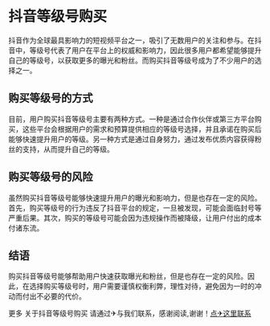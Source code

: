 # 抖音等级号购买

抖音作为全球最具影响力的短视频平台之一，吸引了无数用户的关注和参与。在抖音中，等级号代表了用户在平台上的权威和影响力，因此很多用户都希望能够提升自己的等级号，以获取更多的曝光和粉丝。而购买抖音等级号成为了不少用户的选择之一。

## 购买等级号的方式

目前，用户购买抖音等级号主要有两种方式。一种是通过合作伙伴或第三方平台购买，这些平台会根据用户的需求和预算提供相应的等级号选择，并且承诺在购买后能够快速提升用户的等级。另一种方式是通过自身努力，通过发布优质内容获得粉丝的支持，从而提升自己的等级。

## 购买等级号的风险

虽然购买抖音等级号能够快速提升用户的曝光和影响力，但是也存在一定的风险。首先，购买等级号的行为违反了抖音平台的规定，一旦被发现，可能会面临封号等严重后果。其次，购买的等级号可能会因为违规操作而被降级，让用户付出的成本付诸东流。

## 结语

购买抖音等级号能够帮助用户快速获取曝光和粉丝，但是也存在一定的风险。因此，在选择购买等级号时，用户需要谨慎权衡利弊，理性对待，避免因为一时的冲动而付出不必要的代价。

更多 关于抖音等级号购买 请通过✈与我们联系，感谢阅读,谢谢！[点✈这里联系](https://t.me/pt99bot)